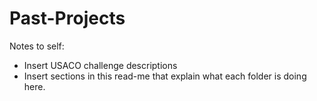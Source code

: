 # Past-Projects

Notes to self:

* Insert USACO challenge descriptions
* Insert sections in this read-me that explain what each folder is doing here.
